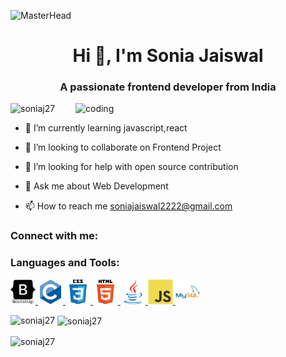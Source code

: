  ![MasterHead](https://1.bp.blogspot.com/-7A4WynwLsMw/XbBpCXG8fHI/AAAAAAAAMt4/uOa1bpLskYgrwGbllhSu2SDj_Mig8SXJQCLcBGAsYHQ/s1600/2000_600px.gif) 
<h1 align="center">Hi 👋, I'm Sonia Jaiswal</h1>
<h3 align="center">A passionate frontend developer from India</h3>
<img align ="right" alt="coding"width="400"src="https://user-images.githubusercontent.com/45157446/161337980-87a1b2e4-99ea-4fc8-ab1e-faa61357b40d.gif"
<p align="left"> <img src="https://komarev.com/ghpvc/?username=soniaj27&label=Profile%20views&color=0e75b6&style=flat" alt="soniaj27" /> </p>

- 🌱 I’m currently learning javascript,react</br>

- 👯 I’m looking to collaborate on Frontend Project</br>

- 🤝 I’m looking for help with open source contribution</br>

- 💬 Ask me about Web Development</br>

- 📫 How to reach me soniajaiswal2222@gmail.com</br>

<h3 align="left">Connect with me:</h3>
<p align="left">
</p>

<h3 align="left">Languages and Tools:</h3>
 <p align="left"> <a href="https://getbootstrap.com" target="_blank" rel="noreferrer"> <img src="https://raw.githubusercontent.com/devicons/devicon/master/icons/bootstrap/bootstrap-plain-wordmark.svg" alt="bootstrap" width="40" height="40"/> </a> <a href="https://www.cprogramming.com/" target="_blank" rel="noreferrer"> <img src="https://raw.githubusercontent.com/devicons/devicon/master/icons/c/c-original.svg" alt="c" width="40" height="40"/> </a> <a href="https://www.w3schools.com/css/" target="_blank" rel="noreferrer"> <img src="https://raw.githubusercontent.com/devicons/devicon/master/icons/css3/css3-original-wordmark.svg" alt="css3" width="40" height="40"/> </a> <a href="https://www.w3.org/html/" target="_blank" rel="noreferrer"> <img src="https://raw.githubusercontent.com/devicons/devicon/master/icons/html5/html5-original-wordmark.svg" alt="html5" width="40" height="40"/> </a> <a href="https://www.java.com" target="_blank" rel="noreferrer"> <img src="https://raw.githubusercontent.com/devicons/devicon/master/icons/java/java-original.svg" alt="java" width="40" height="40"/> </a> <a href="https://developer.mozilla.org/en-US/docs/Web/JavaScript" target="_blank" rel="noreferrer"> <img src="https://raw.githubusercontent.com/devicons/devicon/master/icons/javascript/javascript-original.svg" alt="javascript" width="40" height="40"/> </a> <a href="https://www.mysql.com/" target="_blank" rel="noreferrer"> <img src="https://raw.githubusercontent.com/devicons/devicon/master/icons/mysql/mysql-original-wordmark.svg" alt="mysql" width="40" height="40"/> </a> </p>

 <p><img align="left" src="https://github-readme-stats.vercel.app/api/top-langs?username=soniaj27&show_icons=true&locale=en&layout=compact" alt="soniaj27" /></p> 

<p>&nbsp;<img align="center" src="https://github-readme-stats.vercel.app/api?username=soniaj27&show_icons=true&locale=en" alt="soniaj27" /></p> 

<p><img align="center" src="https://github-readme-streak-stats.herokuapp.com/?user=soniaj27&" alt="soniaj27" /></p>
